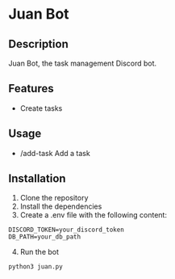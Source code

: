 # Juan Bot

## Description

Juan Bot, the task management Discord bot.

## Features

- Create tasks

## Usage

- /add-task <when> <what> Add a task

## Installation

1. Clone the repository
2. Install the dependencies
3. Create a .env file with the following content:
```
DISCORD_TOKEN=your_discord_token
DB_PATH=your_db_path
```
4. Run the bot

```
python3 juan.py
```
